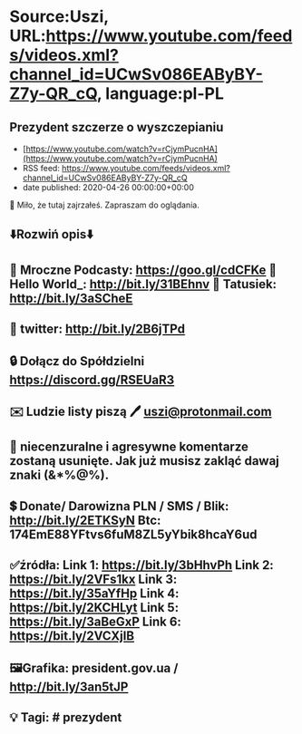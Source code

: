 # Source:Uszi, URL:https://www.youtube.com/feeds/videos.xml?channel_id=UCwSv086EAByBY-Z7y-QR_cQ, language:pl-PL

## Prezydent szczerze o wyszczepianiu
 - [https://www.youtube.com/watch?v=rCjymPucnHA](https://www.youtube.com/watch?v=rCjymPucnHA)
 - RSS feed: https://www.youtube.com/feeds/videos.xml?channel_id=UCwSv086EAByBY-Z7y-QR_cQ
 - date published: 2020-04-26 00:00:00+00:00

🤪 Miło, że tutaj zajrzałeś.  Zapraszam do oglądania.

⬇️Rozwiń opis⬇️
------------------------------------------------------------
👀 Mroczne Podcasty: https://goo.gl/cdCFKe
👀 Hello World_: http://bit.ly/31BEhnv
👀 Tatusiek: http://bit.ly/3aSCheE
------------------------------------------------------------
👀 twitter: http://bit.ly/2B6jTPd
------------------------------------------------------------
🔒 Dołącz do Spółdzielni
https://discord.gg/RSEUaR3
------------------------------------------------------------
✉️ Ludzie listy piszą 
🖊️ uszi@protonmail.com
------------------------------------------------------------
👺 niecenzuralne i agresywne komentarze zostaną usunięte.  Jak już musisz zakląć dawaj znaki (&*%@%).
------------------------------------------------------------
💲 Donate/ Darowizna
PLN / SMS / Blik: http://bit.ly/2ETKSyN
Btc: 174EmE88YFtvs6fuM8ZL5yYbik8hcaY6ud
------------------------------------------------------------
✅źródła:
Link 1:                   https://bit.ly/3bHhvPh
Link 2:                   https://bit.ly/2VFs1kx
Link 3:                   https://bit.ly/35aYfHp
Link 4:                   https://bit.ly/2KCHLyt
Link 5:                   https://bit.ly/3aBeGxP
Link 6:                   https://bit.ly/2VCXjIB
---------------------------------------------------------------
🖼Grafika: 
president.gov.ua / http://bit.ly/3an5tJP
-------------------------------------------------------------
💡 Tagi: #prezydent
--------------------------------------------------------------

